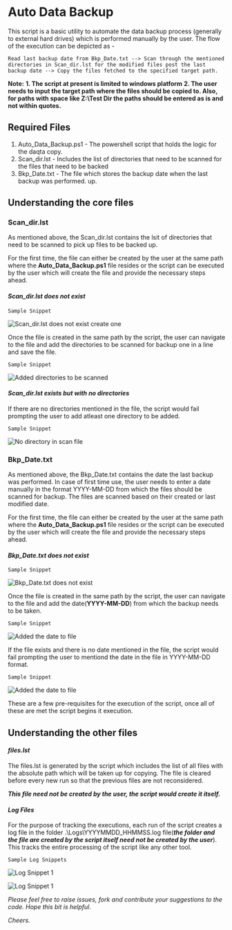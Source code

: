 # Auto Data Backup

This script is a basic utility to automate the data backup process (generally to external hard drives) which is performed manually by the user. The flow of the execution can be depicted as - 

```
Read last backup date from Bkp_Date.txt --> Scan through the mentioned directories in Scan_dir.lst for the modified files post the last backup date --> Copy the files fetched to the specified target path.
```

**Note:**
**1. The script at present is limited to windows platform**
**2. The user needs to input the target path where the files should be copied to. Also, for paths with space like __Z:\Test Dir__ the paths should be entered as is and __not__ within quotes.**

## Required Files

1. Auto_Data_Backup.ps1 - The powershell script that holds the logic for the daqta copy. 
2. Scan_dir.lst - Includes the list of directories that need to be scanned for the files that need to be backed 
3. Bkp_Date.txt - The file which stores the backup date when the last backup was performed.
up.

## Understanding the core files

### **Scan_dir.lst**
As mentioned above, the Scan_dir.lst contains the lsit of directories that need to be scanned to pick up files to be backed up.

For the first time, the file can either be created by the user at the same path where the **Auto_Data_Backup.ps1** file resides or the script can be executed by the user which will create the file and provide the necessary steps ahead.

#### *Scan_dir.lst does not exist*
```
Sample Snippet
```
![Scan_dir.lst does not exist create one](/Images/create_scan_file.JPG)


Once the file is created in the same path by the script, the user can navigate to the file and add the directories to be scanned for backup one in a line and save the file.

```
Sample Snippet
```
![Added directories to be scanned](/Images/added_scan_dirs.JPG)

#### *Scan_dir.lst exists but with no directories*

If there are no directories mentioned in the file, the script would fail prompting the user to add atleast one directory to be added.

```
Sample Snippet
```
![No directory in scan file](/Images/no_dir_scan_file.JPG)



### **Bkp_Date.txt**

As mentioned above, the Bkp_Date.txt contains the date the last backup was performed. In case of first time use, the user needs to enter a date manually in the format YYYY-MM-DD from which the files should be scanned for backup. The files are scanned based on their created or last modified date.

For the first time, the file can either be created by the user at the same path where the **Auto_Data_Backup.ps1** file resides or the script can be executed by the user which will create the file and provide the necessary steps ahead.

#### *Bkp_Date.txt does not exist*

```
Sample Snippet
```
![Bkp_Date.txt does not exist](/Images/create_bkp_date.JPG)


Once the file is created in the same path by the script, the user can navigate to the file and add the date(**YYYY-MM-DD**) from which the backup needs to be taken.

```
Sample Snippet
```
![Added the date to file](/Images/bkp_dt_added.JPG)


If the file exists and there is no date mentioned in the file, the script would fail prompting the user to mentiond the date in the file in YYYY-MM-DD format.

```
Sample Snippet
```
![Added the date to file](/Images/no_date_bkp_date.JPG)


These are a few pre-requisites for the execution of the script, once all of these are met the script begins it execution.

## Understanding the other files

#### *files.lst*

The files.lst is generated by the script which includes the list of all files with the absolute path which will be taken up for copying. The file is cleared before every new run so that the previous files are not reconsidered.

__*This file need not be created by the user, the script would create it itself.*__

#### *Log Files*

For the purpose of tracking the executions, each run of the script creates a log file in the folder .\Logs\YYYYMMDD_HHMMSS.log file(__*the folder and the file are created by the script itself need not be created by the user*__). This tracks the entire processing of the script like any other tool.

```
Sample Log Snippets
```
![Log Snippet 1](/Images/Log_snip_1.JPG)

![Log Snippet 1](/Images/Log_snip_2.JPG)



*Please feel free to raise issues, fork and contribute your suggestions to the code. Hope this bit is helpful.*

*Cheers.*

